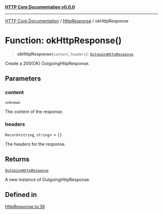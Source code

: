 [**HTTP Core Documentation v0.0.0**](../../README.md)

***

[HTTP Core Documentation](../../modules.md) / [HttpResponse](../README.md) / okHttpResponse

# Function: okHttpResponse()

> **okHttpResponse**(`content`, `headers`): [`OutgoingHttpResponse`](../../OutgoingHttpResponse/classes/OutgoingHttpResponse.md)

Create a 200(OK) OutgoingHttpResponse.

## Parameters

### content

`unknown`

The content of the response.

### headers

`Record`\<`string`, `string`\> = `{}`

The headers for the response.

## Returns

[`OutgoingHttpResponse`](../../OutgoingHttpResponse/classes/OutgoingHttpResponse.md)

A new instance of OutgoingHttpResponse.

## Defined in

[HttpResponse.ts:38](https://github.com/stonemjs/http-core/blob/89981cacc9858cf786fba9df03b328b6b56a5b75/src/HttpResponse.ts#L38)
